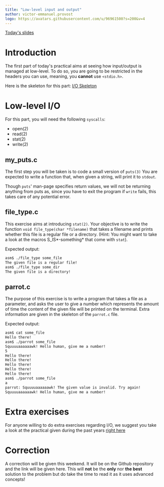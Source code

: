 ```yaml
---
title: "Low-level input and output"
author: victor-emmanuel.provost
logo: https://avatars.githubusercontent.com/u/96961500?s=200&v=4
---
```

[Today's slides](C_UNIX_Workshop_IO_Signals.pdf)

# Introduction

The first part of today's practical aims at seeing how input/output is managed
at low-level. To do so, you are going to be restricted in the headers you can
use, meaning, you **cannot** use `<stdio.h>`.

Here is the skeleton for this part:
[I/O Skeleton](io_skeleton.tar.gz)

# Low-level I/O
For this part, you will need the following `syscalls`:

- open(2)
- read(2)
- stat(2)
- write(2)

## my_puts.c
The first step you will be taken is to code a small version of `puts(3)`
You are expected to write a function that, when given a string, will print it
to `stdout`.

Though `puts`' man-page specifies return values, we will not be returning
anything from puts as, since you have to exit the program if `write` fails,
this takes care of any potential error.

## file_type.c
This exercise aims at introducing `stat(2)`. Your objective is to write the
function `void file_type(char *filename)` that takes a filename and prints
whether this file is a regular file or a directory. (Hint: You might want
to take a look at the macros S_IS*-something* that come with `stat`).

Expected output:
```sh
asm$ ./file_type some_file
The given file is a regular file!
asm$ ./file_type some_dir
The given file is a directory!
```

## parrot.c
The purpose of this exercise is to write a program that takes a file as a
parameter, and asks the user to give a number which represents the amount of
time the content of the given file will be printed on the terminal.
Extra information are given in the skeleton of the `parrot.c` file.

Expected output:
```sh
asm$ cat some_file
Hello there!
asm$ ./parrot some_file
Squuuuaaaaaawk! Hello human, give me a number!
5
Hello there!
Hello there!
Hello there!
Hello there!
Hello there!
asm$ ./parrot some_file
a
parrot: Squuuuaaaaaawk! The given value is invalid. Try again!
Squuuuaaaaaawk! Hello human, give me a number!
```

# Extra exercises
For anyone willing to do extra exercises regarding I/O, we suggest you take
a look at the practical given during the past years [right here](https://prepa.pages.epita.fr/asm/strasbourg-c-unix-seminar/practicals/D1/practical1.html)

# Correction

A correction will be given this weekend. It will be on the Github repository
and the link will be given here.
This will **not** be the **only** nor **the best**
solution to the problem but do take the time to read it as it uses advanced
concepts!

